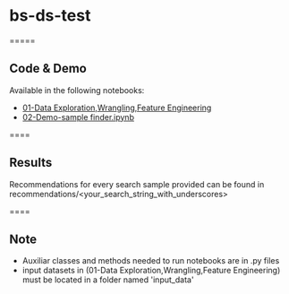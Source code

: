 # bs-ds-test

===== 

## Code & Demo

Available in the following notebooks:

- [01-Data Exploration,Wrangling,Feature Engineering](https://github.com/statscol/bs-ds-test/blob/main/01-Data%20Exploration,Wrangling,Feature%20Engineering.ipynb "Data Exploration")
- [02-Demo-sample finder.ipynb](https://github.com/statscol/bs-ds-test/blob/main/02-Demo-sample%20finder.ipynb "Search Recommender")


==== 
## Results

Recommendations for every search sample provided can be found in recommendations/<your_search_string_with_underscores>

====

## Note

- Auxiliar classes and methods needed to run notebooks are in .py files
- input datasets in (01-Data Exploration,Wrangling,Feature Engineering) must be located in a folder named 'input_data'
